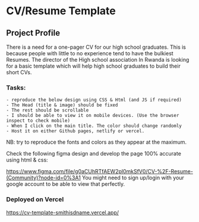 # CV/Resume Template

## Project Profile

There is a need for a one-pager CV for our high school graduates. This is because people with little to no experience tend to have the bulkiest Resumes. The director of the High school association In Rwanda is looking for a basic template which will help high school graduates to build their short CVs.

### Tasks:
    - reproduce the below design using CSS & Html (and JS if required)
    - The Head (title & image) should be fixed
    - The rest should be scrollable
    - I should be able to view it on mobile devices. (Use the browser inspect to check mobile)
    - When I click on the main title. The color should change randomly
    - Host it on either Github pages, netlify or vercel.

NB: try to reproduce the fonts and colors as they appear at the maximum.

Check the following figma design and develop the page 100% accurate using html & css:

https://www.figma.com/file/g0aCUhRTfAEW2pl0mkSfV0/CV-%2F-Resume-(Community)?node-id=0%3A1
You might need to sign up/login with your google account to be able to view that perfectly.

### Deployed on Vercel

https://cv-template-smithisdname.vercel.app/


